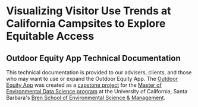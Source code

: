 # Visualizing Visitor Use Trends at California Campsites to Explore Equitable Access
## Outdoor Equity App Technical Documentation

This technical documentation is provided to our advisers, clients, and those who may want to use or expand the Outdoor Equity App. The [Outdoor Equity App](https://shinyapps.bren.ucsb.edu/oe_app/) was created as a [capstone project](https://bren.ucsb.edu/projects/visualizing-visitor-use-trends-california-campsites-explore-equitable-access) for the [Master of Environmental Data Science program](https://bren.ucsb.edu/masters-programs/master-environmental-data-science) at the University of California, Santa Barbara's [Bren School of Environmental Science & Management](https://bren.ucsb.edu/). 
